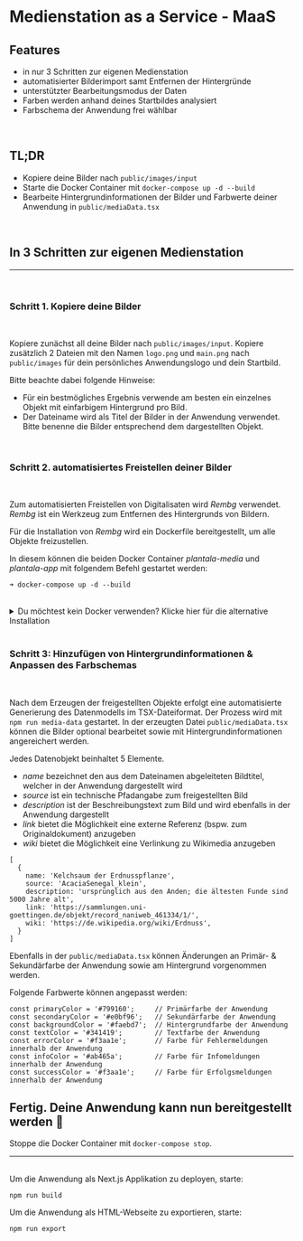 # Medienstation as a Service - MaaS

## Features

- in nur 3 Schritten zur eigenen Medienstation
- automatisierter Bilderimport samt Entfernen der Hintergründe
- unterstützter Bearbeitungsmodus der Daten
- Farben werden anhand deines Startbildes analysiert
- Farbschema der Anwendung frei wählbar

<br />

## TL;DR

- Kopiere deine Bilder nach `public/images/input`
- Starte die Docker Container mit `docker-compose up -d --build`
- Bearbeite Hintergrundinformationen der Bilder und Farbwerte deiner Anwendung in `public/mediaData.tsx`

<br />

## In 3 Schritten zur eigenen Medienstation

---

<br />

### Schritt 1. Kopiere deine Bilder

<br />

Kopiere zunächst all deine Bilder nach `public/images/input`. Kopiere zusätzlich 2 Dateien mit den Namen `logo.png` und `main.png` nach `public/images` für dein persönliches Anwendungslogo und dein Startbild.

Bitte beachte dabei folgende Hinweise:

- Für ein bestmögliches Ergebnis verwende am besten ein einzelnes Objekt mit einfarbigem Hintergrund pro Bild.
- Der Dateiname wird als Titel der Bilder in der Anwendung verwendet. Bitte benenne die Bilder entsprechend dem dargestellten Objekt.

<br />

### Schritt 2. automatisiertes Freistellen deiner Bilder

<br />

Zum automatisierten Freistellen von Digitalisaten wird _Rembg_ verwendet. _Rembg_ ist ein Werkzeug zum Entfernen des Hintergrunds von Bildern.

Für die Installation von _Rembg_ wird ein Dockerfile bereitgestellt, um alle Objekte freizustellen.

In diesem können die beiden Docker Container _plantala-media_ und _plantala-app_ mit folgendem Befehl gestartet werden:

```
➜ docker-compose up -d --build
```

<br />

<details>
  <summary>Du möchtest kein Docker verwenden? Klicke hier für die alternative Installation</summary>
  
  ## Installationsschritte
  1. Python 3.8 oder neuer installiert
     * https://www.python.org/downloads/
  2. Torch und Torchvision installiert
     * ```➜ pip install torch==1.7.1+cpu torchvision==0.8.2+cpu -f https://download.pytorch.org/whl/torch_stable.html ```
  3. Rembg installiert
     * ```➜ pip install rembg ```

</details>

<br />

### Schritt 3: Hinzufügen von Hintergrundinformationen & Anpassen des Farbschemas

<br />

Nach dem Erzeugen der freigestellten Objekte erfolgt eine automatisierte Generierung des Datenmodells im TSX-Dateiformat. Der Prozess wird mit `npm run media-data` gestartet. In der erzeugten Datei `public/mediaData.tsx` können die Bilder optional bearbeitet sowie mit Hintergrundinformationen angereichert werden.

Jedes Datenobjekt beinhaltet 5 Elemente.

- _name_ bezeichnet den aus dem Dateinamen abgeleiteten Bildtitel, welcher in der Anwendung dargestellt wird
- _source_ ist ein technische Pfadangabe zum freigestellten Bild
- _description_ ist der Beschreibungstext zum Bild und wird ebenfalls in der Anwendung dargestellt
- _link_ bietet die Möglichkeit eine externe Referenz (bspw. zum Originaldokument) anzugeben
- _wiki_ bietet die Möglichkeit eine Verlinkung zu Wikimedia anzugeben

```
[
  {
    name: 'Kelchsaum der Erdnusspflanze',
    source: 'AcaciaSenegal_klein',
    description: 'ursprünglich aus den Anden; die ältesten Funde sind 5000 Jahre alt',
    link: 'https://sammlungen.uni-goettingen.de/objekt/record_naniweb_461334/1/',
    wiki: 'https://de.wikipedia.org/wiki/Erdnuss',
  }
]
```

Ebenfalls in der `public/mediaData.tsx` können Änderungen an Primär- & Sekundärfarbe der Anwendung sowie am Hintergrund vorgenommen werden.

Folgende Farbwerte können angepasst werden:

```
const primaryColor = '#799160';     // Primärfarbe der Anwendung
const secondaryColor = '#e0bf96';   // Sekundärfarbe der Anwendung
const backgroundColor = '#faebd7';  // Hintergrundfarbe der Anwendung
const textColor = '#341419';        // Textfarbe der Anwendung
const errorColor = '#f3aa1e';       // Farbe für Fehlermeldungen innerhalb der Anwendung
const infoColor = '#ab465a';        // Farbe für Infomeldungen innerhalb der Anwendung
const successColor = '#f3aa1e';     // Farbe für Erfolgsmeldungen innerhalb der Anwendung
```

## Fertig. Deine Anwendung kann nun bereitgestellt werden 🎉

Stoppe die Docker Container mit `docker-compose stop`.

---

<br />
Um die Anwendung als Next.js Applikation zu deployen, starte:

```
npm run build
```

Um die Anwendung als HTML-Webseite zu exportieren, starte:

```
npm run export
```
